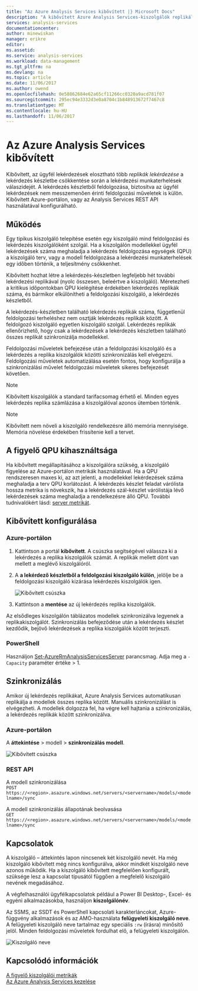 ```yaml
---
title: "Az Azure Analysis Services kibővített |} Microsoft Docs"
description: "A kibővített Azure Analysis Services-kiszolgálók replikálása"
services: analysis-services
documentationcenter: 
author: minewiskan
manager: erikre
editor: 
ms.assetid: 
ms.service: analysis-services
ms.workload: data-management
ms.tgt_pltfrm: na
ms.devlang: na
ms.topic: article
ms.date: 11/06/2017
ms.author: owend
ms.openlocfilehash: 0e58862684e62a65cf11266cc0320a9acd781f07
ms.sourcegitcommit: 295ec94e3332d3e0a8704c1b848913672f7467c8
ms.translationtype: MT
ms.contentlocale: hu-HU
ms.lasthandoff: 11/06/2017
---
```

# <a name="azure-analysis-services-scale-out"></a>Az Azure Analysis Services kibővített

Kibővített, az ügyfél lekérdezések elosztható több *replikák lekérdezése* a lekérdezés készletbe csökkentése során a lekérdezési munkaterhelések válaszidejét. A lekérdezés készletből feldolgozása, biztosítva az ügyfél lekérdezések nem messzemenően érinti feldolgozási műveletek is külön. Kibővített Azure-portálon, vagy az Analysis Services REST API használatával konfigurálható.

## <a name="how-it-works"></a>Működés

Egy tipikus kiszolgáló telepítése esetén egy kiszolgáló mind feldolgozási és lekérdezés kiszolgálóként szolgál. Ha a kiszolgálón modellekkel ügyfél lekérdezések száma meghaladja a lekérdezés feldolgozása egységek (QPU) a kiszolgáló terv, vagy a modell feldolgozása a lekérdezési munkaterhelések egy időben történik, a teljesítmény csökkenhet. 

Kibővített hozhat létre a lekérdezés-készletben legfeljebb hét további lekérdezési replikával (nyolc összesen, beleértve a kiszolgáló). Méretezheti a kritikus időpontokban QPU kielégítése érdekében lekérdezés replikák száma, és bármikor elkülönítheti a feldolgozási kiszolgáló, a lekérdezés készletből. 

A lekérdezés-készletben található lekérdezés replikák száma, függetlenül feldolgozási terheléshez nem osztják lekérdezés replikák között. A feldolgozó kiszolgáló egyetlen kiszolgáló szolgál. Lekérdezés replikák ellenőrizhető, hogy csak a lekérdezések a lekérdezés készletben található összes replikát szinkronizálja modellekkel. 

Feldolgozási műveletek befejezése után a feldolgozási kiszolgáló és a lekérdezés a replika kiszolgálók közötti szinkronizálás kell elvégezni. Feldolgozási műveletek automatizálása esetén fontos, hogy konfigurálja a szinkronizálási művelet feldolgozási műveletek sikeres befejezését követően.

> [!NOTE]
> Kibővített kiszolgálók a standard tarifacsomag érhető el. Minden egyes lekérdezés replika számlázása a kiszolgálóval azonos ütemben történik.

> [!NOTE]
> Kibővített nem növeli a kiszolgáló rendelkezésre álló memória mennyisége. Memória növelése érdekében frissítenie kell a tervet.

## <a name="monitor-qpu-usage"></a>A figyelő QPU kihasználtsága

 Ha kibővített megállapításához a kiszolgálóra szükség, a kiszolgáló figyelése az Azure-portálon metrikák használatával. Ha a QPU rendszeresen maxes ki, az azt jelenti, a modellekkel lekérdezések száma meghaladja a terv QPU korlátozást. A lekérdezés készlet feladat várólista hossza metrika is növekszik, ha a lekérdezés szál-készlet várólistája lévő lekérdezések száma meghaladja a rendelkezésre álló QPU. További tudnivalókért lásd: [server metrikát](analysis-services-monitor.md).

## <a name="configure-scale-out"></a>Kibővített konfigurálása

### <a name="in-azure-portal"></a>Azure-portálon

1. Kattintson a portál **kibővített**. A csúszka segítségével válassza ki a lekérdezés a replika kiszolgálók számát. A replikák mellett dönt van mellett a meglévő kiszolgálóról.

2. A **a lekérdező készletből a feldolgozási kiszolgáló külön**, jelölje be a feldolgozási kiszolgáló kizárása lekérdezés kiszolgálók igen.

   ![Kibővített csúszka](media/analysis-services-scale-out/aas-scale-out-slider.png)

3. Kattintson a **mentése** az új lekérdezés replika kiszolgálók. 

Az elsődleges kiszolgálón táblázatos modellek szinkronizálva legyenek a replikakiszolgálót. Szinkronizálás befejeződése után a lekérdezés készlet kezdődik, bejövő lekérdezések a replika kiszolgálók között terjeszti. 

### <a name="powershell"></a>PowerShell
Használjon [Set-AzureRmAnalysisServicesServer](/powershell/module/azurerm.analysisservices/set-azurermanalysisservicesserver) parancsmag. Adja meg a `-Capacity` paraméter értéke > 1.

## <a name="synchronization"></a>Szinkronizálás 

Amikor új lekérdezés replikákat, Azure Analysis Services automatikusan replikálja a modellek összes replika között. Manuális szinkronizálást is elvégezheti. A modellek dolgozza fel, ha végre kell hajtania a szinkronizálás, a lekérdezés replikák között szinkronizálva.

### <a name="in-azure-portal"></a>Azure-portálon

A **áttekintése** > modell > **szinkronizálás modell**.

![Kibővített csúszka](media/analysis-services-scale-out/aas-scale-out-sync.png)

### <a name="rest-api"></a>REST API

A modell szinkronizálása   
`POST https://<region>.asazure.windows.net/servers/<servername>/models/<modelname>/sync`

A modell szinkronizálás állapotának beolvasása  
`GET https://<region>.asazure.windows.net/servers/<servername>/models/<modelname>/sync`

## <a name="connections"></a>Kapcsolatok

A kiszolgáló – áttekintés lapon nincsenek két kiszolgáló nevét. Ha még kiszolgáló kibővített még nincs konfigurálva, akkor mindkét kiszolgáló neve azonos működik. Ha a kiszolgáló kibővített megfelelően konfigurált, szüksége lesz a kapcsolat típusától függően a megfelelő kiszolgáló nevének megadásához. 

A végfelhasználói ügyfélkapcsolatok például a Power BI Desktop-, Excel- és egyéni alkalmazásokba, használjon **kiszolgálónév**. 

Az SSMS, az SSDT és PowerShell kapcsolati karakterláncokat, Azure-függvény alkalmazások és az AMO-használata **felügyeleti kiszolgáló neve**. A felügyeleti kiszolgáló neve tartalmaz egy speciális `:rw` (írásra) minősítő jelöl. Minden feldolgozási műveletek fordulhat elő, a felügyeleti kiszolgálón.

![Kiszolgáló neve](media/analysis-services-scale-out/aas-scale-out-name.png)

## <a name="related-information"></a>Kapcsolódó információk

[A figyelő kiszolgálói metrikák](analysis-services-monitor.md)   
[Az Azure Analysis Services kezelése](analysis-services-manage.md) 

